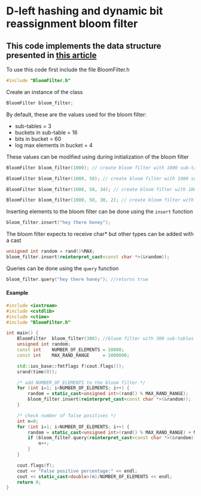 # D-left hashing and dynamic bit reassignment bloom filter
## This code implements the data structure presented in [this article](https://pdfs.semanticscholar.org/c969/d09434e1b3326053e76fc466b62402942d06.pdf)

To use this code first include the file BloomFilter.h  
```cpp
#include "BloomFilter.h"
```

Create an instance of the class  
```cpp
BloomFilter bloom_filter;
```
By default, these are the values used for the bloom filter:
* sub-tables = 3
* buckets in sub-table = 16 
* bits in bucket = 60
* log max elements in bucket = 4  

These values can be modified using during initialization of the bloom filter    
```cpp
BloomFilter bloom_filter(1000); // create bloom filter with 1000 sub-tables

BloomFilter bloom_filter(1000, 50); // create bloom filter with 1000 sub-tables with 50 buckets each

BloomFilter bloom_filter(1000, 50, 34); // create bloom filter with 1000 sub-tables with 50 buckets each and 34 bits in each bucket  

BloomFilter bloom_filter(1000, 50, 30, 2); // create bloom filter with 1000 sub-tables with 50 buckets each, 30 bits in each bucket and a maximum of 2^2 elements per bucket
```

Inserting elements to the bloom filter can be done using the `insert` function  
```cpp
bloom_filter.insert("hey there honey");
```

The bloom filter expects to receive char* but other types can be added with a cast  
```cpp
unsigned int random = rand()%MAX;
bloom_filter.insert(reinterpret_cast<const char *>(&random));
```

Queries can be done using the `query` function  
```cpp
bloom_filter.query("hey there honey"); //returns true
```


#### Example
```cpp
#include <iostream>
#include <cstdlib>
#include <ctime>
#include "BloomFilter.h"

int main() {
    BloomFilter  bloom_filter(300); //bloom filter with 300 sub-tables
    unsigned int random;
    const int    NUMBER_OF_ELEMENTS = 10000;
    const int    MAX_RAND_RANGE     = 1000000;

    std::ios_base::fmtflags f(cout.flags());
    srand(time(0));

    /* add NUMBER_OF_ELEMENTS to the bloom filter */
    for (int i=1; i<NUMBER_OF_ELEMENTS; i++) {
        random = static_cast<unsigned int>(rand() % MAX_RAND_RANGE);
        bloom_filter.insert(reinterpret_cast<const char *>(&random));
    }

    /* check number of false positives */
    int n=0;
    for (int i=1; i<NUMBER_OF_ELEMENTS; i++) {
        random = static_cast<unsigned int>(rand() % MAX_RAND_RANGE) + MAX_RAND_RANGE;
        if (bloom_filter.query(reinterpret_cast<const char *>(&random)) == 1) {
            n++;
        }
    }

    cout.flags(f);
    cout << "False positive percentage:" << endl;
    cout << static_cast<double>(n)/NUMBER_OF_ELEMENTS << endl;
    return 0;
}
```
